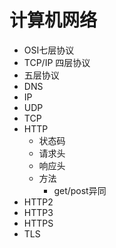 # 计算机网络
* OSI七层协议
* TCP/IP 四层协议
* 五层协议
* DNS
* IP
* UDP
* TCP
* HTTP
  * 状态码
  * 请求头
  * 响应头
  * 方法
    * get/post异同
* HTTP2
* HTTP3
* HTTPS
* TLS

<comment/>
<tongji/>